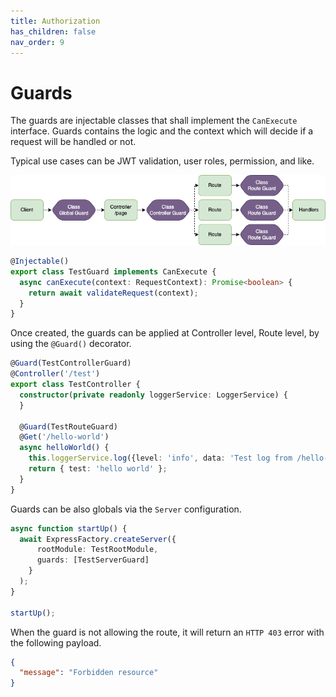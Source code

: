 ```yaml
---
title: Authorization
has_children: false
nav_order: 9
---
```


# Guards

The guards are injectable classes that shall implement the `CanExecute` interface.
Guards contains the logic and the context which will decide if a request will be handled or not.

Typical use cases can be JWT validation, user roles, permission, and like.

![Guards](images/guards.png)

```typescript
@Injectable()
export class TestGuard implements CanExecute {
  async canExecute(context: RequestContext): Promise<boolean> {
    return await validateRequest(context);
  }
}
```

Once created, the guards can be applied at Controller level, Route level, by using the `@Guard()` decorator.

```typescript
@Guard(TestControllerGuard)
@Controller('/test')
export class TestController {
  constructor(private readonly loggerService: LoggerService) {
  }
  
  @Guard(TestRouteGuard)
  @Get('/hello-world')
  async helloWorld() {
    this.loggerService.log({level: 'info', data: 'Test log from /hello-world'});
    return { test: 'hello world' };
  }
}
```

Guards can be also globals via the `Server` configuration.

```typescript
async function startUp() {
  await ExpressFactory.createServer({
      rootModule: TestRootModule,
      guards: [TestServerGuard]
    }
  );
}

startUp();
```

When the guard is not allowing the route, it will return an `HTTP 403` error with the following payload.

```json
{
  "message": "Forbidden resource"
}
```
